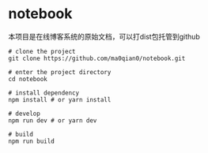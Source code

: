 # notebook

本项目是在线博客系统的原始文档，可以打dist包托管到github

```shell
# clone the project
git clone https://github.com/ma0qian0/notebook.git

# enter the project directory
cd notebook

# install dependency
npm install # or yarn install

# develop
npm run dev # or yarn dev

# build
npm run build
```

